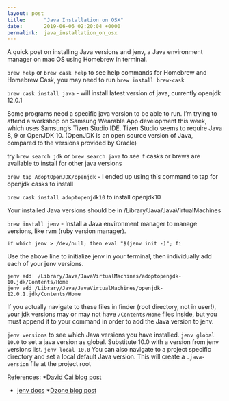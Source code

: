 ```yaml
---
layout: post
title:      "Java Installation on OSX"
date:       2019-06-06 02:20:04 +0000
permalink:  java_installation_on_osx
---
```



A quick post on installing Java versions and jenv, a Java environment manager on mac OS using Homebrew in terminal.

`brew help` or `brew cask help` to see help commands for Homebrew and Homebrew Cask, you may need to run `brew install brew-cask` 

`brew cask install java` - will install latest version of java, currently openjdk 12.0.1

Some programs need a specific java version to be able to run. I’m trying to attend a workshop on Samsung Wearable App development this week, which uses Samsung’s Tizen Studio IDE. Tizen Studio seems to require Java 8, 9 or OpenJDK 10. (OpenJDK is an open source version of Java, compared to the versions provided by Oracle)

try `brew search jdk` or `brew search java` to see if casks or brews are available to install for other java versions

`brew tap AdoptOpenJDK/openjdk` - I ended up using this command to tap for openjdk casks to install

`brew cask install adoptopenjdk10` to install openjdk10

Your installed Java versions should be in /Library/Java/JavaVirtualMachines 

`brew install jenv` - Install a Java environment manager to manage versions, like rvm (ruby version manager).

```
if which jenv > /dev/null; then eval "$(jenv init -)"; fi
```

Use the above line to initialize jenv in your terminal, then individually add each of your jenv versions.

```
jenv add  /Library/Java/JavaVirtualMachines/adoptopenjdk-10.jdk/Contents/Home
jenv add /Library/Java/JavaVirtualMachines/openjdk-12.0.1.jdk/Contents/Home
```

If you actually navigate to these files in finder (root directory, not in user!), your jdk versions may or may not have `/Contents/Home` files inside, but you must append it to your command in order to add the Java version to jenv.

`jenv versions` to see which Java versions you have installed.
`jenv global 10.0` to set a java version as global. Substitute 10.0 with a version from jenv versions list.
`jenv local 10.0` You can also navigate to a project specific directory and set a local default Java version. This will create a `.java-version` file at the project root

References: 
*[David Cai blog post](http://davidcai.github.io/blog/posts/install-multiple-jdk-on-mac/)
* [jenv docs](http://www.jenv.be/)
*[Dzone blog post](https://dzone.com/articles/install-openjdk-versions-on-the-mac)

